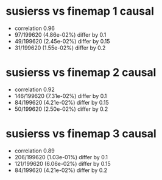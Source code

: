 # susierss vs finemap  1 causal

- correlation 0.96
- 97/199620 (4.86e-02%) differ by 0.1
- 49/199620 (2.45e-02%) differ by 0.15
- 31/199620 (1.55e-02%) differ by 0.2


# susierss vs finemap  2 causal

- correlation 0.92
- 146/199620 (7.31e-02%) differ by 0.1
- 84/199620 (4.21e-02%) differ by 0.15
- 50/199620 (2.50e-02%) differ by 0.2


# susierss vs finemap  3 causal

- correlation 0.89
- 206/199620 (1.03e-01%) differ by 0.1
- 121/199620 (6.06e-02%) differ by 0.15
- 84/199620 (4.21e-02%) differ by 0.2


